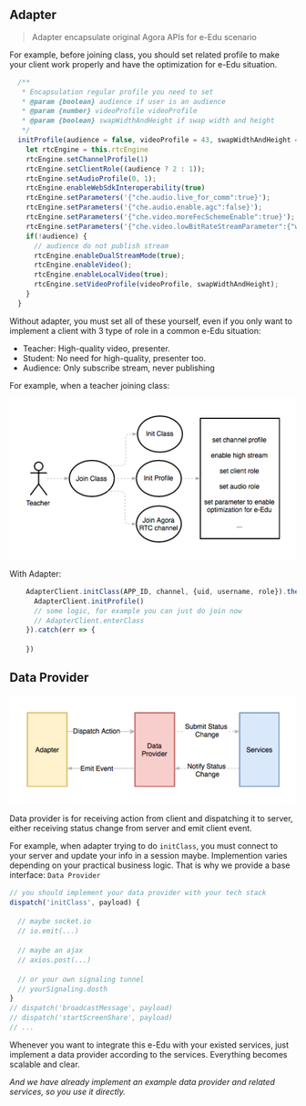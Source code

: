 ## Adapter
> Adapter encapsulate original Agora APIs for e-Edu scenario

For example, before joining class, you should set related profile to make your client work properly and have the optimization for e-Edu situation.

``` javascript
  /**
   * Encapsulation regular profile you need to set
   * @param {boolean} audience if user is an audience
   * @param {number} videoProfile videoProfile 
   * @param {boolean} swapWidthAndHeight if swap width and height
   */
  initProfile(audience = false, videoProfile = 43, swapWidthAndHeight = false) {
    let rtcEngine = this.rtcEngine
    rtcEngine.setChannelProfile(1)
    rtcEngine.setClientRole((audience ? 2 : 1));
    rtcEngine.setAudioProfile(0, 1);
    rtcEngine.enableWebSdkInteroperability(true)
    rtcEngine.setParameters('{"che.audio.live_for_comm":true}');
    rtcEngine.setParameters('{"che.audio.enable.agc":false}');
    rtcEngine.setParameters('{"che.video.moreFecSchemeEnable":true}');
    rtcEngine.setParameters('{"che.video.lowBitRateStreamParameter":{"width":192,"height":108,"frameRate":15,"bitRate":100}}');
    if(!audience) {
      // audience do not publish stream
      rtcEngine.enableDualStreamMode(true);
      rtcEngine.enableVideo();
      rtcEngine.enableLocalVideo(true);
      rtcEngine.setVideoProfile(videoProfile, swapWidthAndHeight);
    }
  }
```

Without adapter, you must set all of these yourself, even if you only want to implement a client with 3 type of role in a common e-Edu situation: 
- Teacher: High-quality video, presenter.
- Student: No need for high-quality, presenter too.
- Audience: Only subscribe stream, never publishing

For example, when a teacher joining class:

![join_class](../assets/join_class.png)

With Adapter:

``` javascript
    AdapterClient.initClass(APP_ID, channel, {uid, username, role}).then(() => {
      AdapterClient.initProfile()
      // some logic, for example you can just do join now
      // AdapterClient.enterClass
    }).catch(err => {

    })
```

## Data Provider

![data_provider](../assets/data_provider.png)

Data provider is for receiving action from client and dispatching it to server, 
either receiving status change from server and emit client event.

For example, when adapter trying to do `initClass`, you must connect to your 
server and update your info in a session maybe. Implemention varies depending on 
your practical business logic. That is why we provide a base interface: `Data Provider`

``` javascript
// you should implement your data provider with your tech stack
dispatch('initClass', payload) {

  // maybe socket.io
  // io.emit(...)
  
  // maybe an ajax
  // axios.post(...)

  // or your own signaling tunnel
  // yourSignaling.dosth
}
// dispatch('broadcastMessage', payload)
// dispatch('startScreenShare', payload)
// ...
```

Whenever you want to integrate this e-Edu with your existed services, just implement a data provider 
according to the services. Everything becomes scalable and clear.

*And we have already implement an example data provider and related services, so you use it directly.*